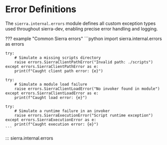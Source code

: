 # Error Definitions

The `sierra.internal.errors` module defines all custom exception types used throughout sierra-dev, enabling precise error handling and logging.

??? example "Common Sierra errors"
    ```python
    import sierra.internal.errors as errors

    try:
        # Simulate a missing scripts directory
        raise errors.SierraClientPathError("Invalid path: ./scripts")
    except errors.SierraClientPathError as e:
        print(f"Caught client path error: {e}")

    try:
        # Simulate a module load failure
        raise errors.SierraClientLoadError("No invoker found in module")
    except errors.SierraClientLoadError as e:
        print(f"Caught load error: {e}")

    try:
        # Simulate a runtime failure in an invoker
        raise errors.SierraExecutionError("Script runtime exception")
    except errors.SierraExecutionError as e:
        print(f"Caught execution error: {e}")
    ```

::: sierra.internal.errors
